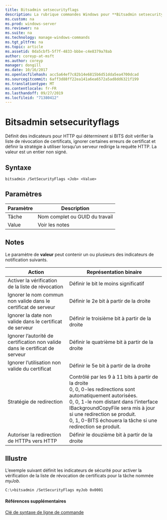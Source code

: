 ```yaml
---
title: Bitsadmin setsecurityflags
description: La rubrique commandes Windows pour **Bitsadmin setsecurityflags** -définit des indicateurs pour http qui déterminent si bits doit vérifier la liste de révocation de certificats, ignorer certaines erreurs de certificat et définir la stratégie à utiliser lorsqu’un serveur redirige la requête http.
ms.custom: na
ms.prod: windows-server
ms.reviewer: na
ms.suite: na
ms.technology: manage-windows-commands
ms.tgt_pltfrm: na
ms.topic: article
ms.assetid: 0da5cbf5-5f7f-4833-bbbe-c4e8379a78ab
author: coreyp-at-msft
ms.author: coreyp
manager: dongill
ms.date: 10/16/2017
ms.openlocfilehash: acc5a64ef7c82b14e6815b6d51dda5ea4700dcad
ms.sourcegitcommit: 6aff3d88ff22ea141a6ea6572a5ad8dd6321f199
ms.translationtype: MT
ms.contentlocale: fr-FR
ms.lasthandoff: 09/27/2019
ms.locfileid: "71380412"
---
```

# <a name="bitsadmin-setsecurityflags"></a>Bitsadmin setsecurityflags



Définit des indicateurs pour HTTP qui déterminent si BITS doit vérifier la liste de révocation de certificats, ignorer certaines erreurs de certificat et définir la stratégie à utiliser lorsqu’un serveur redirige la requête HTTP. La valeur est un entier non signé.

## <a name="syntax"></a>Syntaxe

```
bitsadmin /SetSecurityFlags <Job> <Value>
```

## <a name="parameters"></a>Paramètres

|Paramètre|Description|
|---------|-----------|
|Tâche|Nom complet ou GUID du travail|
|Value|Voir les notes|

## <a name="remarks"></a>Notes

Le paramètre de **valeur** peut contenir un ou plusieurs des indicateurs de notification suivants.

|Action|Représentation binaire|
|------|---------------------|
|Activer la vérification de la liste de révocation|Définir le bit le moins significatif|
|Ignorer le nom commun non valide dans le certificat de serveur|Définir le 2e bit à partir de la droite|
|Ignorer la date non valide dans le certificat de serveur|Définir le troisième bit à partir de la droite|
|Ignorer l’autorité de certification non valide dans le certificat de serveur|Définir le quatrième bit à partir de la droite|
|Ignorer l’utilisation non valide du certificat|Définir le 5e bit à partir de la droite|
|Stratégie de redirection|Contrôlé par les 9 à 11 bits à partir de la droite</br>0, 0, 0-les redirections sont automatiquement autorisées.</br>0, 0, 1-le nom distant dans l’interface IBackgroundCopyFile sera mis à jour si une redirection se produit.</br>0, 1, 0-BITS échouera la tâche si une redirection se produit.|
|Autoriser la redirection de HTTPs vers HTTP|Définir le douzième bit à partir de la droite|

## <a name="BKMK_examples"></a>Illustre

L’exemple suivant définit les indicateurs de sécurité pour activer la vérification de la liste de révocation de certificats pour la tâche nommée *myJob*.
```
C:\>bitsadmin /SetSecurityFlags myJob 0x0001
```

#### <a name="additional-references"></a>Références supplémentaires

[Clé de syntaxe de ligne de commande](command-line-syntax-key.md)